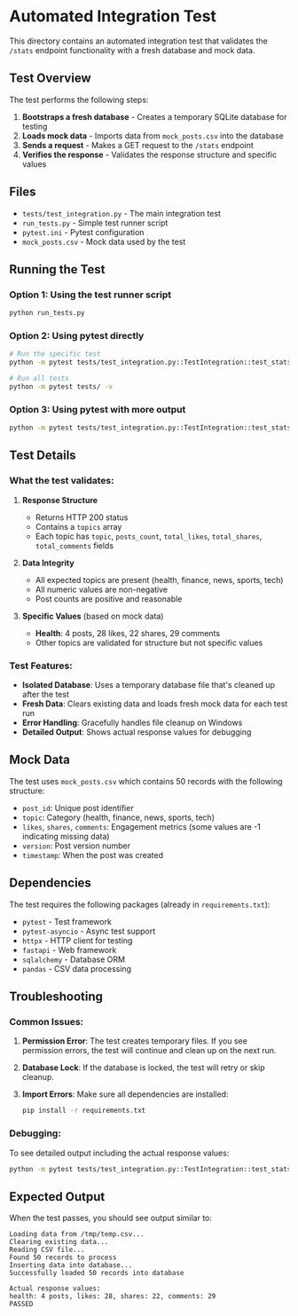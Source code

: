 # Automated Integration Test

This directory contains an automated integration test that validates the `/stats` endpoint functionality with a fresh database and mock data.

## Test Overview

The test performs the following steps:

1. **Bootstraps a fresh database** - Creates a temporary SQLite database for testing
2. **Loads mock data** - Imports data from `mock_posts.csv` into the database
3. **Sends a request** - Makes a GET request to the `/stats` endpoint
4. **Verifies the response** - Validates the response structure and specific values

## Files

- `tests/test_integration.py` - The main integration test
- `run_tests.py` - Simple test runner script
- `pytest.ini` - Pytest configuration
- `mock_posts.csv` - Mock data used by the test

## Running the Test

### Option 1: Using the test runner script
```bash
python run_tests.py
```

### Option 2: Using pytest directly
```bash
# Run the specific test
python -m pytest tests/test_integration.py::TestIntegration::test_stats_endpoint_with_mock_data -v

# Run all tests
python -m pytest tests/ -v
```

### Option 3: Using pytest with more output
```bash
python -m pytest tests/test_integration.py::TestIntegration::test_stats_endpoint_with_mock_data -v -s
```

## Test Details

### What the test validates:

1. **Response Structure**
   - Returns HTTP 200 status
   - Contains a `topics` array
   - Each topic has `topic`, `posts_count`, `total_likes`, `total_shares`, `total_comments` fields

2. **Data Integrity**
   - All expected topics are present (health, finance, news, sports, tech)
   - All numeric values are non-negative
   - Post counts are positive and reasonable

3. **Specific Values** (based on mock data)
   - **Health**: 4 posts, 28 likes, 22 shares, 29 comments
   - Other topics are validated for structure but not specific values

### Test Features:

- **Isolated Database**: Uses a temporary database file that's cleaned up after the test
- **Fresh Data**: Clears existing data and loads fresh mock data for each test run
- **Error Handling**: Gracefully handles file cleanup on Windows
- **Detailed Output**: Shows actual response values for debugging

## Mock Data

The test uses `mock_posts.csv` which contains 50 records with the following structure:
- `post_id`: Unique post identifier
- `topic`: Category (health, finance, news, sports, tech)
- `likes`, `shares`, `comments`: Engagement metrics (some values are -1 indicating missing data)
- `version`: Post version number
- `timestamp`: When the post was created

## Dependencies

The test requires the following packages (already in `requirements.txt`):
- `pytest` - Test framework
- `pytest-asyncio` - Async test support
- `httpx` - HTTP client for testing
- `fastapi` - Web framework
- `sqlalchemy` - Database ORM
- `pandas` - CSV data processing

## Troubleshooting

### Common Issues:

1. **Permission Error**: The test creates temporary files. If you see permission errors, the test will continue and clean up on the next run.

2. **Database Lock**: If the database is locked, the test will retry or skip cleanup.

3. **Import Errors**: Make sure all dependencies are installed:
   ```bash
   pip install -r requirements.txt
   ```

### Debugging:

To see detailed output including the actual response values:
```bash
python -m pytest tests/test_integration.py::TestIntegration::test_stats_endpoint_with_mock_data -v -s
```

## Expected Output

When the test passes, you should see output similar to:
```
Loading data from /tmp/temp.csv...
Clearing existing data...
Reading CSV file...
Found 50 records to process
Inserting data into database...
Successfully loaded 50 records into database

Actual response values:
health: 4 posts, likes: 28, shares: 22, comments: 29
PASSED
``` 